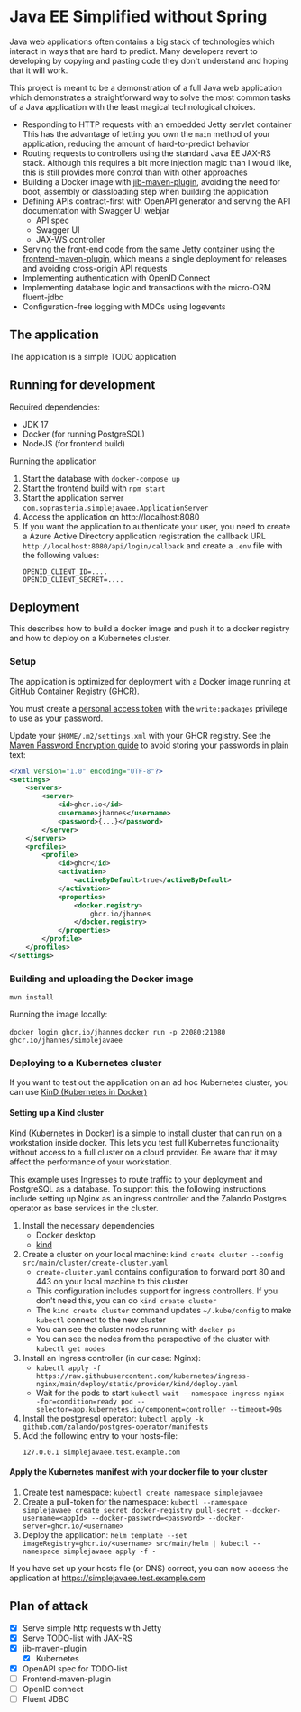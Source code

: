 # Java EE Simplified without Spring

Java web applications often contains a big stack of technologies which
interact in ways that are hard to predict. Many developers revert to
developing by copying and pasting code they don't understand and hoping
that it will work.

This project is meant to be a demonstration of a full Java web application
which demonstrates a straightforward way to solve the most common tasks
of a Java application with the least magical technological choices.

* Responding to HTTP requests with an embedded Jetty servlet container
  This has the advantage of letting you own the `main` method of
  your application, reducing the amount of hard-to-predict behavior
* Routing requests to controllers using the standard Java EE JAX-RS
  stack. Although this requires a bit more injection magic than I would
  like, this is still provides more control than with other approaches
* Building a Docker image with [jib-maven-plugin](https://github.com/GoogleContainerTools/jib/),
  avoiding the need for boot, assembly or classloading step when building the application
* Defining APIs contract-first with OpenAPI generator and serving
  the API documentation with Swagger UI webjar
    * API spec
    * Swagger UI
    * JAX-WS controller
* Serving the front-end code from the same Jetty container using
  the [frontend-maven-plugin](https://github.com/eirslett/frontend-maven-plugin),
  which means a single deployment for releases and avoiding cross-origin API requests
* Implementing authentication with OpenID Connect
* Implementing database logic and transactions with the
  micro-ORM fluent-jdbc
* Configuration-free logging with MDCs using logevents

## The application

The application is a simple TODO application

## Running for development

Required dependencies:

* JDK 17
* Docker (for running PostgreSQL)
* NodeJS (for frontend build)

Running the application

1. Start the database with `docker-compose up`
2. Start the frontend build with `npm start`
3. Start the application server `com.soprasteria.simplejavaee.ApplicationServer`
4. Access the application on http://localhost:8080
5. If you want the application to authenticate your user, you need to create a
   Azure Active Directory application registration the callback URL
   `http://localhost:8080/api/login/callback` and create a `.env` file with
   the following values:
   ```.env
   OPENID_CLIENT_ID=....
   OPENID_CLIENT_SECRET=....
   ```

## Deployment

This describes how to build a docker image and push it to a docker registry
and how to deploy on a Kubernetes cluster.

### Setup

The application is optimized for deployment with a Docker image
running at GitHub Container Registry (GHCR).

You must create a [personal access token](https://github.com/settings/tokens) with the `write:packages`
privilege to use as your password.

Update your `$HOME/.m2/settings.xml` with your GHCR registry. See
the [Maven Password Encryption guide](https://maven.apache.org/guides/mini/guide-encryption.html)
to avoid storing your passwords in plain text:

```xml
<?xml version="1.0" encoding="UTF-8"?>
<settings>
    <servers>
        <server>
            <id>ghcr.io</id>
            <username>jhannes</username>
            <password>{...}</password>
        </server>
    </servers>
    <profiles>
        <profile>
            <id>ghcr</id>
            <activation>
                <activeByDefault>true</activeByDefault>
            </activation>
            <properties>
                <docker.registry>
                    ghcr.io/jhannes
                </docker.registry>
            </properties>
        </profile>
    </profiles>
</settings>
```

### Building and uploading the Docker image

`mvn install`

Running the image locally:

`docker login ghcr.io/jhannes`
`docker run -p 22080:21080 ghcr.io/jhannes/simplejavaee`

### Deploying to a Kubernetes cluster

If you want to test out the application on an ad hoc Kubernetes cluster,
you can use [KinD (Kubernetes in Docker)](https://kind.sigs.k8s.io/)

#### Setting up a Kind cluster

Kind (Kubernetes in Docker) is a simple to install cluster that can run on a workstation inside
docker. This lets you test full Kubernetes functionality without access to a full cluster on a
cloud provider. Be aware that it may affect the performance of your workstation.

This example uses Ingresses to route traffic to your deployment and PostgreSQL as a database. To
support this, the following instructions include setting up Nginx as an ingress controller and the
Zalando Postgres operator as base services in the cluster.

1. Install the necessary dependencies
    * Docker desktop
    * [kind](https://kind.sigs.k8s.io/)
2. Create a cluster on your local machine: `kind create cluster --config src/main/cluster/create-cluster.yaml`
    * `create-cluster.yaml` contains configuration to forward port 80 and 443 on your local machine to this cluster
    * This configuration includes support for ingress controllers. If you don't need this, you can
      do `kind create cluster`
    * The `kind create cluster` command updates `~/.kube/config` to make `kubectl` connect to the new cluster
    * You can see the cluster nodes running with `docker ps`
    * You can see the nodes from the perspective of the cluster with `kubectl get nodes`
3. Install an Ingress controller (in our case: Nginx):
    * `kubectl apply -f https://raw.githubusercontent.com/kubernetes/ingress-nginx/main/deploy/static/provider/kind/deploy.yaml`
    * Wait for the pods to
      start `kubectl wait --namespace ingress-nginx --for=condition=ready pod --selector=app.kubernetes.io/component=controller --timeout=90s`
4. Install the postgresql operator: `kubectl apply -k github.com/zalando/postgres-operator/manifests`
5. Add the following entry to your hosts-file:
   ```
   127.0.0.1 simplejavaee.test.example.com
   ```

#### Apply the Kubernetes manifest with your docker file to your cluster

1. Create test namespace: `kubectl create namespace simplejavaee`
2. Create a pull-token for the
   namespace: `kubectl --namespace simplejavaee create secret docker-registry pull-secret --docker-username=<appId> --docker-password=<password> --docker-server=ghcr.io/<username>`
3. Deploy the
   application: `helm template --set imageRegistry=ghcr.io/<username> src/main/helm | kubectl --namespace simplejavaee apply -f -`

If you have set up your hosts file (or DNS) correct, you can now access the application
at https://simplejavaee.test.example.com

## Plan of attack

* [x] Serve simple http requests with Jetty
* [x] Serve TODO-list with JAX-RS
* [x] jib-maven-plugin
    * [x] Kubernetes
* [x] OpenAPI spec for TODO-list
* [ ] Frontend-maven-plugin
* [ ] OpenID connect
* [ ] Fluent JDBC
